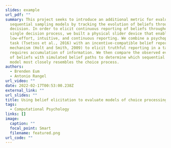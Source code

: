 ```yaml
---
slides: example
url_pdf: ""
summary: This project seeks to introduce an additional metric for evaluating
  sequential sampling models by tracking the evolution of beliefs throughout a
  decision. In order to elicit continuous reporting of beliefs throughout a
  single decision process, we built a physical slider device that enables
  low-effort, intuitive, and continuous reporting. We combine a psychophysical
  task (Tsetsos et al., 2016) with an incentive-compatible belief reporting
  mechanism (Holt and Smith, 2009) to elicit truthful reporting in a task that
  requires accumulation of information. We then compare the observed evolution
  of beliefs with simulated belief paths to determine which sequential sampling
  model most closely resembles the choice process.
authors:
  - Brenden Eum
  - Antonio Rangel
url_video: ""
date: 2022-02-17T00:53:00.238Z
external_link: ""
url_slides: ""
title: Using belief elicitation to evaluate models of choice processing
tags:
  - Computational Psychology
links: []
image:
  caption: ""
  focal_point: Smart
  filename: featured.png
url_code: ""
---
```

